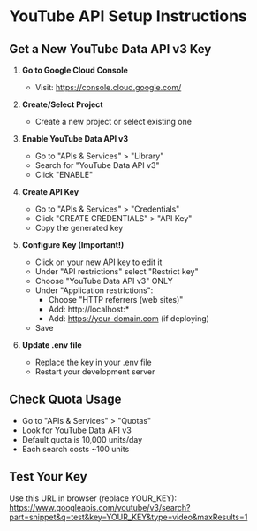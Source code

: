 # YouTube API Setup Instructions

## Get a New YouTube Data API v3 Key

1. **Go to Google Cloud Console**
   - Visit: https://console.cloud.google.com/

2. **Create/Select Project**
   - Create a new project or select existing one

3. **Enable YouTube Data API v3**
   - Go to "APIs & Services" > "Library"
   - Search for "YouTube Data API v3"
   - Click "ENABLE"

4. **Create API Key**
   - Go to "APIs & Services" > "Credentials"
   - Click "CREATE CREDENTIALS" > "API Key"
   - Copy the generated key

5. **Configure Key (Important!)**
   - Click on your new API key to edit it
   - Under "API restrictions" select "Restrict key"
   - Choose "YouTube Data API v3" ONLY
   - Under "Application restrictions":
     - Choose "HTTP referrers (web sites)"
     - Add: http://localhost:*
     - Add: https://your-domain.com (if deploying)
   - Save

6. **Update .env file**
   - Replace the key in your .env file
   - Restart your development server

## Check Quota Usage
- Go to "APIs & Services" > "Quotas"
- Look for YouTube Data API v3
- Default quota is 10,000 units/day
- Each search costs ~100 units

## Test Your Key
Use this URL in browser (replace YOUR_KEY):
https://www.googleapis.com/youtube/v3/search?part=snippet&q=test&key=YOUR_KEY&type=video&maxResults=1